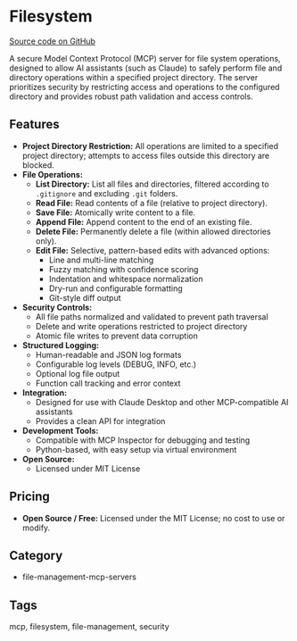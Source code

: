 # Filesystem

[Source code on GitHub](https://github.com/MarcusJellinghaus/mcp_server_filesystem)

A secure Model Context Protocol (MCP) server for file system operations, designed to allow AI assistants (such as Claude) to safely perform file and directory operations within a specified project directory. The server prioritizes security by restricting access and operations to the configured directory and provides robust path validation and access controls.

## Features

- **Project Directory Restriction:** All operations are limited to a specified project directory; attempts to access files outside this directory are blocked.
- **File Operations:**
  - **List Directory:** List all files and directories, filtered according to `.gitignore` and excluding `.git` folders.
  - **Read File:** Read contents of a file (relative to project directory).
  - **Save File:** Atomically write content to a file.
  - **Append File:** Append content to the end of an existing file.
  - **Delete File:** Permanently delete a file (within allowed directories only).
  - **Edit File:** Selective, pattern-based edits with advanced options:
    - Line and multi-line matching
    - Fuzzy matching with confidence scoring
    - Indentation and whitespace normalization
    - Dry-run and configurable formatting
    - Git-style diff output
- **Security Controls:**
  - All file paths normalized and validated to prevent path traversal
  - Delete and write operations restricted to project directory
  - Atomic file writes to prevent data corruption
- **Structured Logging:**
  - Human-readable and JSON log formats
  - Configurable log levels (DEBUG, INFO, etc.)
  - Optional log file output
  - Function call tracking and error context
- **Integration:**
  - Designed for use with Claude Desktop and other MCP-compatible AI assistants
  - Provides a clean API for integration
- **Development Tools:**
  - Compatible with MCP Inspector for debugging and testing
  - Python-based, with easy setup via virtual environment
- **Open Source:**
  - Licensed under MIT License

## Pricing

- **Open Source / Free:** Licensed under the MIT License; no cost to use or modify.

## Category

- file-management-mcp-servers

## Tags

mcp, filesystem, file-management, security